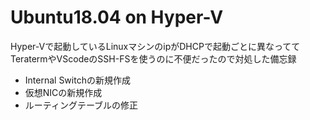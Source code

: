 # Ubuntu18.04 on Hyper-V
Hyper-Vで起動しているLinuxマシンのipがDHCPで起動ごとに異なっててTeratermやVScodeのSSH-FSを使うのに不便だったので対処した備忘録

- Internal Switchの新規作成
- 仮想NICの新規作成
- ルーティングテーブルの修正
